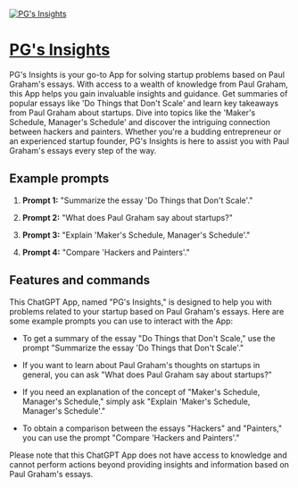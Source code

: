 [![PG's Insights](https://files.oaiusercontent.com/file-OpXR3jZWtnVS53iAeE5lKA0w?se=2123-10-16T21%3A36%3A07Z&sp=r&sv=2021-08-06&sr=b&rscc=max-age%3D31536000%2C%20immutable&rscd=attachment%3B%20filename%3D1388f6d4-827a-4d85-9c50-7c890b2eeabc.png&sig=rvi/9HWUyXalUqBEAKk0ZGDEj/4T66jvMiv25pU0Vr8%3D)](https://chat.openai.com/g/g-ZJ23Mq6a3-pg-s-insights)

# [PG's Insights](https://chat.openai.com/g/g-ZJ23Mq6a3-pg-s-insights)

PG's Insights is your go-to App for solving startup problems based on Paul Graham's essays. With access to a wealth of knowledge from Paul Graham, this App helps you gain invaluable insights and guidance. Get summaries of popular essays like 'Do Things that Don't Scale' and learn key takeaways from Paul Graham about startups. Dive into topics like the 'Maker's Schedule, Manager's Schedule' and discover the intriguing connection between hackers and painters. Whether you're a budding entrepreneur or an experienced startup founder, PG's Insights is here to assist you with Paul Graham's essays every step of the way.

## Example prompts

1. **Prompt 1:** "Summarize the essay 'Do Things that Don't Scale'."

2. **Prompt 2:** "What does Paul Graham say about startups?"

3. **Prompt 3:** "Explain 'Maker's Schedule, Manager's Schedule'."

4. **Prompt 4:** "Compare 'Hackers and Painters'."

## Features and commands

This ChatGPT App, named "PG's Insights," is designed to help you with problems related to your startup based on Paul Graham's essays. Here are some example prompts you can use to interact with the App:

- To get a summary of the essay "Do Things that Don't Scale," use the prompt "Summarize the essay 'Do Things that Don't Scale'."

- If you want to learn about Paul Graham's thoughts on startups in general, you can ask "What does Paul Graham say about startups?"

- If you need an explanation of the concept of "Maker's Schedule, Manager's Schedule," simply ask "Explain 'Maker's Schedule, Manager's Schedule'."

- To obtain a comparison between the essays "Hackers" and "Painters," you can use the prompt "Compare 'Hackers and Painters'."

Please note that this ChatGPT App does not have access to knowledge and cannot perform actions beyond providing insights and information based on Paul Graham's essays.